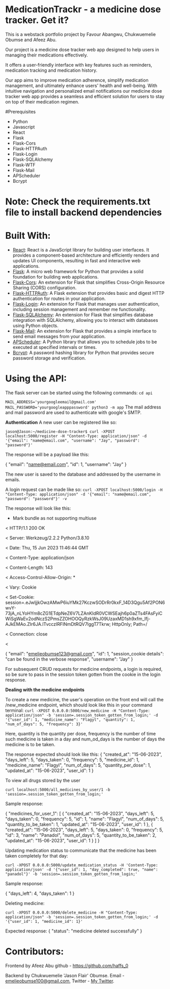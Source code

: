# MedicationTrackr - a medicine dose tracker. Get it?

This is a webstack portfolio project by Favour Abangwu, Chukwuemelie Obumse and Afeez Abu.

Our project is a medicine dose tracker web app designed to help users in managing their medications effectively.

It offers a user-friendly interface with key features such as reminders, medication tracking and medication history. 

Our app aims to improve medication adherence, simplify medication management, and ultimately enhance users' health and well-being. With intuitive navigation and personalized email notifications our medicine dose tracker web app provides a seamless and efficient solution for users to stay on top of their medication regimen.

#Prerequisites

- Python
- Javascript
- React
- Flask
- Flask-Cors
- Flask-HTTPAuth
- Flask-Login
- Flask-SQLAlchemy
- Flask-WTF
- Flask-Mail
- APScheduler
- Bcrypt

# Note: Check the requirements.txt file to install backend dependencies

# Built With:
- <a href="https://reactjs.org/" target="_blank">React</a>: React is a JavaScript library for building user interfaces. It provides a component-based architecture and efficiently renders and updates UI components, resulting in fast and interactive web applications. 
- <a href="https://flask.palletsprojects.com/" target="_blank">Flask</a>: A micro web framework for Python that provides a solid foundation for building web applications.
- <a href="https://flask-cors.readthedocs.io/" target="_blank">Flask-Cors</a>: An extension for Flask that simplifies Cross-Origin Resource Sharing (CORS) configuration.
- <a href="https://flask-httpauth.readthedocs.io/" target="_blank">Flask-HTTPAuth</a>: A Flask extension that provides basic and digest HTTP authentication for routes in your application.
- <a href="https://flask-login.readthedocs.io/" target="_blank">Flask-Login</a>: An extension for Flask that manages user authentication, including session management and remember me functionality.
- <a href="https://flask-sqlalchemy.palletsprojects.com/" target="_blank">Flask-SQLAlchemy</a>: An extension for Flask that simplifies database integration with SQLAlchemy, allowing you to interact with databases using Python objects.
- <a href="https://pythonhosted.org/Flask-Mail/" target="_blank">Flask-Mail</a>: An extension for Flask that provides a simple interface to send email messages from your application.
- <a href="https://apscheduler.readthedocs.io/" target="_blank">APScheduler</a>: A Python library that allows you to schedule jobs to be executed at specified intervals or times.
- <a href="https://pypi.org/project/bcrypt/" target="_blank">Bcrypt</a>: A password hashing library for Python that provides secure password storage and verification.

# Using the API:
The flask server can be started using the following commands:
`cd api`

`MAIL_ADDRESS='yourgoogleemail@gmail.com' MAIL_PASSWORD='yourgoogleapppassword' python3 -m app`
The mail address and mail password are used to authenticate with google's SMTP.

**Authentication**
A new user can be registered like so: 

`jason@Jason:~/medicine-dose-tracker$ curl -XPOST localhost:5000/register -H "Content-Type: application/json" -d '{"email": "name@email.com", "username": "Jay", "password": "password"}'`

The response will be a payload like this: 

{
  "email": "name@email.com",
  "id": 1,
  "username": "Jay"
}

The new user is saved to the database and addressed by the username in emails.

A login request can be made like so:
`curl -XPOST localhost:5000/login -H "Content-Type: application/json" -d '{"email": "name@email.com", "password": "password"}' -v`

The response will look like this:

* Mark bundle as not supporting multiuse

< HTTP/1.1 200 OK

< Server: Werkzeug/2.2.2 Python/3.8.10

< Date: Thu, 15 Jun 2023 11:46:44 GMT

< Content-Type: application/json

< Content-Length: 143

< Access-Control-Allow-Origin: *

< Vary: Cookie

< Set-Cookie: session=.eJwljjkOwzAMwP6iuYMk27KczwSODrRr0kxF_14D3Qgu5Af2PON6wvY-73jA_nLYoHYm8cZG1ETdpNeZ6V7LZAnKIdR0VCWSEajh6p0aZTs4FAsFyiCWiSgWaEv2odNczS2PmsZZOHOOQyRzkWsJ09UzaxMD1sh9xfm_Ifj-AJkEMAo.ZIr6JA.lTvcczIRFlNmDtRQV7lggT7Tkrw; HttpOnly; Path=/

< Connection: close

<

{
  "email": "emelieobumse123@gmail.com",
  "id": 1,
  "session_cookie details": "can be found in the verbose response",
  "username": "Jay"
}


For subsequent CRUD requests for medicine endpoints, a login is required, so be sure to pass in the session token gotten from the cookie in the login response.

**Dealing with the medicine endpoints**

To create a new medicine, the user's operation on the front end will call the /new_medicine endpoint, which should look like this in your command terminal:
`curl -XPOST 0.0.0.0:5000/new_medicine -H "Content-Type: application/json" -b 'session=.session_token_gotten_from_login;' -d '{"user_id": 1, "medicine_name": "Flagyl", "quantity": 1, "num_of_days": 5, "frequency": 3}'`

Here, quantity is the quantity per dose, frequency is the number of time such medicine is taken in a day and num_od_days is the number of days the medicine is to be taken.

The response expected should look like this:
{
  "created_at": "15-06-2023",
  "days_left": 5,
  "days_taken": 0,
  "frequency": 5,
  "medicine_id": 1,
  "medicine_name": "Flagyl",
  "num_of_days": 5,
  "quantity_per_dose": 1,
  "updated_at": "15-06-2023",
  "user_id": 1
}


To view all drugs stored by the user

`curl localhost:5000/all_medicines_by_user/1 -b 'session=.session_token_gotten_from_login;'`

Sample response:

{
  "medicines_for_user_1": [
    {
      "created_at": "15-06-2023",
      "days_left": 5,
      "days_taken": 0,
      "frequency": 5,
      "id": 1,
      "name": "Flagyl",
      "num_of_days": 5,
      "quantity_to_be_taken": 1,
      "updated_at": "15-06-2023",
      "user_id": 1
    },
    {
      "created_at": "15-06-2023",
      "days_left": 5,
      "days_taken": 0,
      "frequency": 5,
      "id": 3,
      "name": "Panadol",
      "num_of_days": 5,
      "quantity_to_be_taken": 2,
      "updated_at": "15-06-2023",
      "user_id": 1
    }
  ]
}

Updating medication status to communicate that the medicine has been taken completely for that day:

`curl -XPOST 0.0.0.0:5000/update_medication_status -H 'Content-Type: application/json' -d '{"user_id": 1, "day_completed": true, "name": "panadol"}' -b 'session=.session_token_gotten_from_login;'`

Sample response:

{
  "days_left": 4,
  "days_taken": 1
}


Deleting medicine:

`curl -XPOST 0.0.0.0:5000/delete_medicine -H "Content-Type: application/json" -b 'session=.session_token_gotten_from_login;' -d '{"user_id": 1, "medicine_id": 1}'`

Expected response:
{
  "status": "medicine deleted successfully"
}


# Contributors:

Frontend by Afeez Abu github - https://github.com/haffs_0

Backend by Chukwuemelie 'Jason Flair' Obumse. Email - emelieobumse100@gmail.com, Twitter - <a href="https://twitter.com/wfmjson" target="_blank"> My Twitter</a>. 